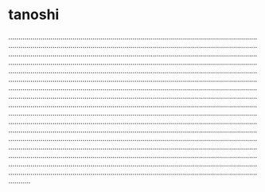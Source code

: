 # tanoshi

.......................................................................................................................................................................................................................................................................................................................................................................................................................................................................................................................................................................................................................................................................................................................................................................................................................................................................................................................................................................................................................................................................................................................................................................................................................................................................................................................................................................................................................................................................................................................................................................................................................................................................................................................................................................................................................................................................................................................................................................................................................................................................................................................................................................................................